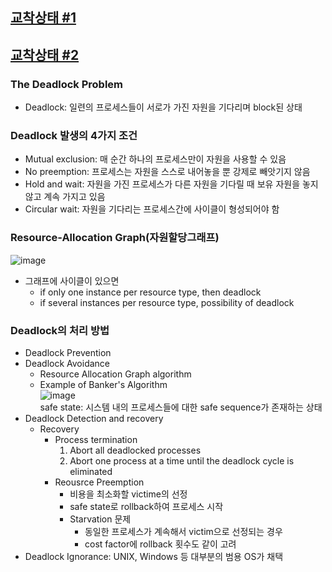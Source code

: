 ## [교착상태 #1](https://core.ewha.ac.kr/publicview/C0101020140411151510275738?vmode=f)

## [교착상태 #2](https://core.ewha.ac.kr/publicview/C0101020140415131030840772?vmode=f)

### The Deadlock Problem
- Deadlock: 일련의 프로세스들이 서로가 가진 자원을 기다리며 block된 상태

### Deadlock 발생의 4가지 조건
- Mutual exclusion: 매 순간 하나의 프로세스만이 자원을 사용할 수 있음
- No preemption: 프로세스는 자원을 스스로 내어놓을 뿐 강제로 빼앗기지 않음
- Hold and wait: 자원을 가진 프로세스가 다른 자원을 기다릴 때 보유 자원을 놓지 않고 계속 가지고 있음
- Circular wait: 자원을 기다리는 프로세스간에 사이클이 형성되어야 함

### Resource-Allocation Graph(자원할당그래프)   
![image](https://user-images.githubusercontent.com/28378553/125248444-031afb00-e32f-11eb-978d-89552ff54f96.png)
- 그래프에 사이클이 있으면
  + if only one instance per resource type, then deadlock
  + if several instances per resource type, possibility of deadlock

### Deadlock의 처리 방법
- Deadlock Prevention
- Deadlock Avoidance
  - Resource Allocation Graph algorithm
  - Example of Banker's Algorithm   
  ![image](https://user-images.githubusercontent.com/28378553/125249212-efbc5f80-e32f-11eb-8f4a-ec03569e752b.png)   
  safe state: 시스템 내의 프로세스들에 대한 safe sequence가 존재하는 상태
- Deadlock Detection and recovery
  + Recovery
    - Process termination
      1. Abort all deadlocked processes
      2. Abort one process at a time until the deadlock cycle is eliminated
    - Reousrce Preemption
      + 비용을 최소화할 victime의 선정
      + safe state로 rollback하여 프로세스 시작
      + Starvation 문제
        - 동일한 프로세스가 계속해서 victim으로 선정되는 경우
        - cost factor에 rollback 횟수도 같이 고려
- Deadlock Ignorance: UNIX, Windows 등 대부분의 범용 OS가 채택
